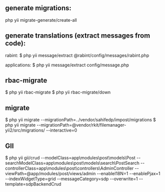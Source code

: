 generate migrations:
---
php yii migrate-generate/create-all


generate translations (extract messages from code):
---
rabint:
$ php yii message/extract @rabint/config/messages/rabint.php

applications:
$ php yii message/extract config/message.php

rbac-migrate
---
$ php yii rbac-migrate
$ php yii rbac-migrate/down


migrate
---
$ php yii migrate --migrationPath=../vendor/sahifedp/impost/migrations
$ php yii migrate --migrationPath=@vendor/rkit/filemanager-yii2/src/migrations/ --interactive=0
    
GII 
---
$ php yii gii/crud --modelClass=app\modules\post\models\Post --searchModelClass=app\modules\post\models\search\PostSearch --controllerClass=app\modules\post\controllers\AdminController --viewPath=@app/modules/post/views/admin --enableI18N=1 --enablePjax=1  --indexWidgetType=grid --messageCategory=sdp --overwrite=1 --template=sdpBackendCrud


